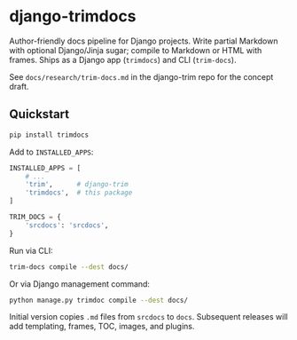 # django-trimdocs

Author-friendly docs pipeline for Django projects. Write partial Markdown with optional Django/Jinja sugar; compile to Markdown or HTML with frames. Ships as a Django app (`trimdocs`) and CLI (`trim-docs`).

See `docs/research/trim-docs.md` in the django-trim repo for the concept draft.

## Quickstart

```bash
pip install trimdocs
```

Add to `INSTALLED_APPS`:

```python
INSTALLED_APPS = [
    # ...
    'trim',      # django-trim
    'trimdocs',  # this package
]

TRIM_DOCS = {
    'srcdocs': 'srcdocs',
}
```

Run via CLI:

```bash
trim-docs compile --dest docs/
```

Or via Django management command:

```bash
python manage.py trimdoc compile --dest docs/
```

Initial version copies `.md` files from `srcdocs` to `docs`. Subsequent releases will add templating, frames, TOC, images, and plugins.
